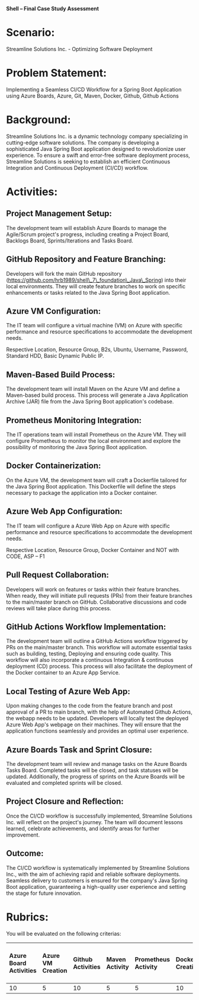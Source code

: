 

**Shell – Final Case Study Assessment**

# **Scenario:** 
Streamline Solutions Inc. - Optimizing Software Deployment

# **Problem Statement:** 
Implementing a Seamless CI/CD Workflow for a Spring Boot Application using Azure Boards, Azure, Git, Maven, Docker, Github, Github Actions

# **Background:**
Streamline Solutions Inc. is a dynamic technology company specializing in cutting-edge software solutions. The company is developing a sophisticated Java Spring Boot application designed to revolutionize user experience. To ensure a swift and error-free software deployment process, Streamline Solutions is seeking to establish an efficient Continuous Integration and Continuous Deployment (CI/CD) workflow.

# **Activities:**

## Project Management Setup:

The development team will establish Azure Boards to manage the Agile/Scrum project's progress, including creating a Project Board, Backlogs Board, Sprints/Iterations and Tasks Board. 

## GitHub Repository and Feature Branching:

Developers will fork the main GitHub repository (https://github.com/hrb1989/shell\_7\_foundation\_Java\_Spring) into their local environments. They will create feature branches to work on specific enhancements or tasks related to the Java Spring Boot application.

## Azure VM Configuration:

The IT team will configure a virtual machine (VM) on Azure with specific performance and resource specifications to accommodate the development needs.

Respective Location, Resource Group, B2s, Ubuntu, Username, Password, Standard HDD, Basic Dynamic Public IP.

## Maven-Based Build Process:

The development team will install Maven on the Azure VM and define a Maven-based build process. This process will generate a Java Application Archive (JAR) file from the Java Spring Boot application's codebase.

## Prometheus Monitoring Integration:

The IT operations team will install Prometheus on the Azure VM. They will configure Prometheus to monitor the  local environment and explore the possibility of monitoring the Java Spring Boot application.

## Docker Containerization:

On the Azure VM, the development team will craft a Dockerfile tailored for the Java Spring Boot application. This Dockerfile will define the steps necessary to package the application into a Docker container.

## Azure Web App Configuration:

The IT team will configure a Azure Web App on Azure with specific performance and resource specifications to accommodate the development needs.

Respective Location, Resource Group, Docker Container and NOT with CODE, ASP – F1

## Pull Request Collaboration:

Developers will work on features or tasks within their feature branches. When ready, they will initiate pull requests (PRs) from their feature branches to the main/master branch on GitHub. Collaborative discussions and code reviews will take place during this process.

## GitHub Actions Workflow Implementation:

The development team will outline a GitHub Actions workflow triggered by PRs on the main/master branch. This workflow will automate essential tasks such as building, testing, Deploying and ensuring code quality. This workflow will also incorporate a continuous Integration & continuous deployment (CD) process. This process will also facilitate the deployment of the Docker container to an Azure App Service.

## Local Testing of Azure Web App:

Upon making changes to the code from the feature branch and post approval of a PR to main branch, with the help of Automated Github Actions, the webapp needs to be updated. Developers will locally test the deployed Azure Web App's webpage on their machines. They will ensure that the application functions seamlessly and provides an optimal user experience.

## Azure Boards Task and Sprint Closure:

The development team will review and manage tasks on the Azure Boards Tasks Board. Completed tasks will be closed, and task statuses will be updated. Additionally, the progress of sprints on the Azure Boards will be evaluated and completed sprints will be closed.

## Project Closure and Reflection:

Once the CI/CD workflow is successfully implemented, Streamline Solutions Inc. will reflect on the project's journey. The team will document lessons learned, celebrate achievements, and identify areas for further improvement.

## Outcome:

The CI/CD workflow is systematically implemented by Streamline Solutions Inc., with the aim of achieving rapid and reliable software deployments. Seamless delivery to customers is ensured for the company's Java Spring Boot application, guaranteeing a high-quality user experience and setting the stage for future innovation.

# **Rubrics:**
You will be evaluated on the following criterias:

|Azure Board Activities|Azure VM Creation|Github Activities|Maven Activity|Prometheus Activity|Dockerfile Creation|Github Actions|Azure Web App Creation|Azure Web App Deployment|Testing the Output|Understanding of Concepts|Completion and Submission within timeframe|Total Score|
| :- | :- | :- | :- | :- | :- | :- | :- | :- | :- | :- | :- | :- |
|10|5|10|5|5|10|15|5|10|5|10|10|100|

